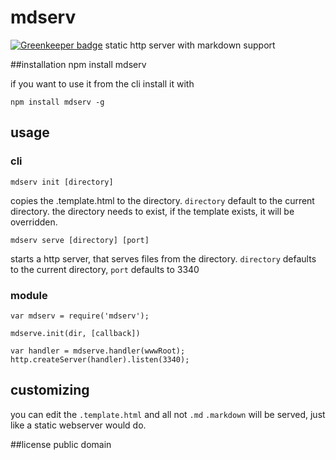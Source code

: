 # mdserv

[![Greenkeeper badge](https://badges.greenkeeper.io/Bonuspunkt/mdserv.svg)](https://greenkeeper.io/)
static http server with markdown support

##installation
    npm install mdserv

if you want to use it from the cli install it with

    npm install mdserv -g

## usage

### cli

    mdserv init [directory]

copies the .template.html to the directory. `directory` default to the current
directory. the directory needs to exist, if the template exists, it will be
overridden.

    mdserv serve [directory] [port]

starts a http server, that serves files from the directory.
`directory` defaults to the current directory, `port` defaults to 3340

### module
    var mdserv = require('mdserv');

    mdserve.init(dir, [callback])

    var handler = mdserve.handler(wwwRoot);
    http.createServer(handler).listen(3340);


## customizing
you can edit the `.template.html` and all not `.md` `.markdown` will be served,
just like a static webserver would do.

##license
public domain